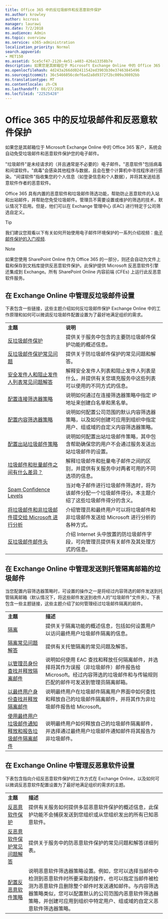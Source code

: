 ```yaml
---
title: Office 365 中的反垃圾邮件和反恶意软件保护
ms.author: krowley
author: kccross
manager: laurawi
ms.date: 7/2/2018
ms.audience: Admin
ms.topic: overview
ms.service: o365-administration
localization_priority: Normal
search.appverid:
- MET150
ms.assetid: 5ce5cf47-2120-4e51-a403-426a13358b7e
description: 如果您是其邮箱位于 Microsoft Exchange Online 中的 Office 365 客户，系统会自动免受垃圾邮件和恶意软件保护您的电子邮件。
ms.openlocfilehash: 4d243a266dd02411542ed3903b30e37463845496
ms.sourcegitcommit: 36c5466056cdef6ad2a8d9372f2bc009a30892bb
ms.translationtype: MT
ms.contentlocale: zh-CN
ms.lasthandoff: 08/27/2018
ms.locfileid: "22525428"
---
```

# <a name="anti-spam-and-anti-malware-protection-in-office-365"></a>Office 365 中的反垃圾邮件和反恶意软件保护

如果您是其邮箱位于 Microsoft Exchange Online 中的 Office 365 客户，系统会自动免受垃圾邮件和恶意软件保护您的电子邮件。
  
"垃圾邮件"是未经请求的（并且通常是不必要的）电子邮件。"恶意软件"包括病毒和间谍软件。"病毒"会感染其他程序与数据，且会在整个计算机中寻找程序进行感染。"间谍软件"指收集您的个人信息（如登录信息和个人数据），并将其发送给恶意软件作者的恶意软件。 
  
Office 365 具有内置的恶意软件和垃圾邮件筛选功能，帮助防止恶意软件的入站和出站邮件，并帮助您免受垃圾邮件。管理员不需要设置或维护的筛选的技术，默认情况下启用。但是，他们可以在 Exchange 管理中心 (EAC) 进行特定于公司筛选自定义。
  
> [!TIP]
> 我们建议您观看以下有关如何开始使用电子邮件环境保护的一系列介绍视频：[电子邮件保护的入门视频](https://go.microsoft.com/fwlink/?LinkId=404179). 
  
> [!NOTE]
> 如果您使用 SharePoint Online 作为 Office 365 的一部分，则还会自动为文件上载和保存到文档库提供反恶意软件保护。此保护提供 Microsoft 反恶意软件引擎还集成到 Exchange。所有 SharePoint Online 内容前端 (CFEs) 上运行此反恶意软件服务。 
  
## <a name="manage-your-anti-spam-settings-in-exchange-online"></a>在 Exchange Online 中管理反垃圾邮件设置

下表包含一些链接，这些主题介绍如何反垃圾邮件保护 Exchange Online 中的工作原理和如何可以微调反垃圾邮件配置设置为了最好地满足组织的需求。
  
|||
|:-----|:-----|
|**主题** <br/> |**说明** <br/> |
|[反垃圾邮件保护](https://go.microsoft.com/fwlink/?LinkId=404180) <br/> |提供关于服务中包含的主要防垃圾邮件保护功能的概述信息。  <br/> |
|[反垃圾邮件保护常见问题](https://go.microsoft.com/fwlink/?LinkId=404181) <br/> |提供关于防垃圾邮件保护的常见问题和解答。  <br/> |
|[安全发件人和阻止发件人列表常见问题解答](https://go.microsoft.com/fwlink/?LinkId=404182) <br/> |解释安全发件人列表和阻止发件人列表是什么，并提供有关您填充服务中这些列表可以使用的不同方式的信息。  <br/> |
|[配置连接筛选器策略](https://go.microsoft.com/fwlink/?LinkId=299134) <br/> |说明如何通过在连接筛选器策略中指定 IP 地址来创建白名单和黑名单。  <br/> |
|[配置内容筛选器策略](https://go.microsoft.com/fwlink/?LinkId=404184) <br/> |说明如何配置公司范围的默认内容筛选器策略，以及如何创建可应用到组织中指定用户、组或域的自定义内容筛选器策略。  <br/> |
|[配置出站垃圾邮件策略](https://go.microsoft.com/fwlink/?LinkId=404185) <br/> |说明如何配置出站垃圾邮件策略，其中包含帮助确保您的用户不会通过服务发送出站垃圾邮件的设置。  <br/> |
|[垃圾邮件和批量邮件之间有什么差异？](https://go.microsoft.com/fwlink/?LinkId=404186) <br/> |解释垃圾邮件和批量电子邮件之间的区别，并提供有关服务中对两者可用的不同选项的信息。  <br/> |
|[Spam Confidence Levels](https://go.microsoft.com/fwlink/?LinkId=404187) <br/> |当对电子邮件进行垃圾邮件筛选时，将为该邮件分配一个垃圾邮件得分。本主题介绍了这些垃圾邮件得分的含义。  <br/> |
|[将垃圾邮件和非垃圾邮件提交给 Microsoft 进行分析](https://go.microsoft.com/fwlink/?LinkId=404188) <br/> |介绍管理员和最终用户可以将垃圾邮件和非垃圾邮件发送给 Microsoft 进行分析的各种方式。  <br/> |
|[反垃圾邮件邮件头](https://go.microsoft.com/fwlink/?LinkId=404189) <br/> |介绍 Internet 头中放置的防垃圾邮件字段，可向管理员提供有关邮件及其处理方式的信息。  <br/> |
   
## <a name="manage-spam-sent-to-the-hosted-quarantine-in-exchange-online"></a>在 Exchange Online 中管理发送到托管隔离邮箱的垃圾邮件

当您配置内容筛选器策略时，可设置的操作之一是将经过内容筛选的邮件发送到托管隔离邮箱（默认情况下，将这些邮件发送到收件人的"垃圾邮件"文件夹）。下表包含一些主题链接，这些主题介绍了如何管理经过垃圾邮件隔离的邮件。 
  
|||
|:-----|:-----|
|**主题** <br/> |**描述** <br/> |
|[隔离](https://go.microsoft.com/fwlink/?LinkId=404190) <br/> |提供关于隔离功能的概述信息，包括如何设置用户以访问最终用户垃圾邮件隔离的信息。  <br/> |
|[隔离常见问题解答](https://go.microsoft.com/fwlink/?LinkId=404191) <br/> |提供有关托管隔离的常见问题及解答。  <br/> |
|[以管理员身份查找并释放隔离邮件](https://go.microsoft.com/fwlink/?LinkId=404192) <br/> |说明如何使用 EAC 查找和释放任何隔离邮件，并选择将其作为误报（非垃圾邮件）邮件报告给 Microsoft。经过内容筛选的垃圾邮件和与传输规则匹配的邮件可发送到管理员隔离邮箱。  <br/> |
|[以最终用户身份查找并释放隔离邮件](https://go.microsoft.com/fwlink/?LinkId=404193) <br/> |说明最终用户在垃圾邮件隔离用户界面中如何查找和释放自己的垃圾邮件隔离邮件，并将其作为非垃圾邮件报告给 Microsoft。  <br/> |
|[使用最终用户垃圾邮件通知释放和报告垃圾邮件隔离邮件](https://go.microsoft.com/fwlink/?LinkId=404194) <br/> |说明最终用户如何释放自己的垃圾邮件隔离邮件，并选择通过最终用户垃圾邮件通知邮件将其报告为非垃圾邮件。  <br/> |
   
## <a name="manage-your-anti-malware-settings-in-exchange-online"></a>在 Exchange Online 中管理反恶意软件设置

下表包含指向介绍反恶意软件保护的工作方式在 Exchange Online，以及如何可以微调反恶意软件配置设置为了最好地满足组织的需求的主题。
  
|||
|:-----|:-----|
|**主题** <br/> |**描述** <br/> |
|[反恶意软件保护](https://go.microsoft.com/fwlink/?LinkId=404202) <br/> |提供有关服务如何提供多层恶意软件保护的概述信息，此保护功能不会捕获发送到您组织或从您组织发出的所有已知恶意软件。  <br/> |
|[反恶意软件保护常见问题解答](https://go.microsoft.com/fwlink/?LinkId=404203) <br/> |提供关于服务中的防恶意软件保护的常见问题和解答详细列表。  <br/> |
|[配置反恶意软件策略](https://go.microsoft.com/fwlink/?LinkId=404204) <br/> |说明恶意软件筛选器策略设置。例如，您可以选择当邮件中检测到恶意软件时所要采取的操作，也可以指定当邮件被检测为恶意软件且删除整个邮件时发送通知邮件。与内容筛选器策略类似，您可以配置默认的公司范围内恶意软件筛选器策略，并创建可应用到组织中特定用户、组或域的自定义恶意软件筛选器策略。  <br/> |
   

